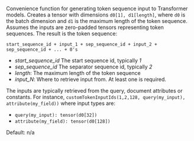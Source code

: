 Convenience function for generating token sequence input to Transformer models. Creates a tensor with dimensions `d0[1], d1[length]`, where `d0` is the batch dimension and `d1` is the maximum length of the token sequence. Assumes the inputs are zero-padded tensors representing token sequences. The result is the token sequence:

`start_sequence_id + input_1 + sep_sequence_id + input_2 + sep_sequence_id + ... + 0's`

* *start_sequence_id* The start sequence id, typically *1*
* *sep_sequence_id* The separator sequence id, typically *2*
* *length*: The maximum length of the token sequence
* *input_N*: Where to retrieve input from. At least one is required.

The inputs are typically retrieved from the query, document attributes or constants. For instance, `customTokenInputIds(1,2,128, query(my_input), attribute(my_field))` where input types are:

* `query(my_input): tensor(d0[32])`
* `attribute(my_field): tensor(d0[128])`

Default: n/a